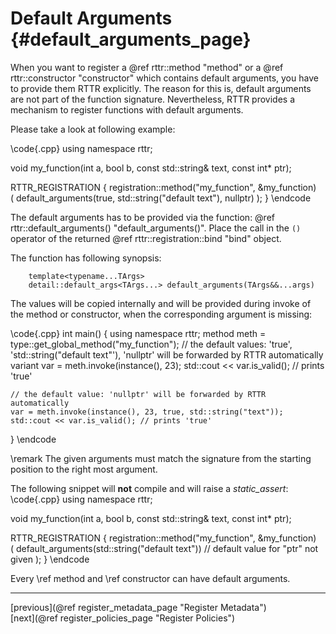 Default Arguments {#default_arguments_page}
=================

When you want to register a @ref rttr::method "method" or a @ref rttr::constructor "constructor" which contains default arguments,
you have to provide them RTTR explicitly. 
The reason for this is, default arguments are not part of the function signature.
Nevertheless, RTTR provides a mechanism to register functions with default arguments.

Please take a look at following example:

\code{.cpp}
using namespace rttr;

void my_function(int a, bool b, const std::string& text, const int* ptr);

RTTR_REGISTRATION
{
    registration::method("my_function", &my_function)   
                  (
                      default_arguments(true, std::string("default text"), nullptr)
                  );
}
\endcode

The default arguments has to be provided via the function: @ref rttr::default_arguments() "default_arguments()".
Place the call in the `()` operator of the returned @ref rttr::registration::bind "bind" object.

The function has following synopsis:
~~~~{.cpp}
    template<typename...TArgs>
    detail::default_args<TArgs...> default_arguments(TArgs&&...args)
~~~~
The values will be copied internally and will be provided during invoke of the method or constructor,
when the corresponding argument is missing:

\code{.cpp}
int main()
{
    using namespace rttr;
    method meth = type::get_global_method("my_function");
    // the default values: 'true', 'std::string("default text"'), 'nullptr' will be forwarded by RTTR automatically
    variant var = meth.invoke(instance(), 23);
    std::cout << var.is_valid(); // prints 'true'

    // the default value: 'nullptr' will be forwarded by RTTR automatically
    var = meth.invoke(instance(), 23, true, std::string("text"));
    std::cout << var.is_valid(); // prints 'true'
}
\endcode

\remark The given arguments must match the signature from the starting position to the right most argument.

The following snippet will **not** compile and will raise a *static_assert*:
\code{.cpp}
using namespace rttr;

void my_function(int a, bool b, const std::string& text, const int* ptr);

RTTR_REGISTRATION
{
    registration::method("my_function", &my_function)   
    (
        default_arguments(std::string("default text")) // default value for "ptr" not given
    );
}
\endcode

Every \ref method and \ref constructor can have default arguments.

<hr>

<div type="button" class="btn btn-default doxy-button">[previous](@ref register_metadata_page "Register Metadata")</div><div class="btn btn-default doxy-button">[next](@ref register_policies_page "Register Policies")</div>
